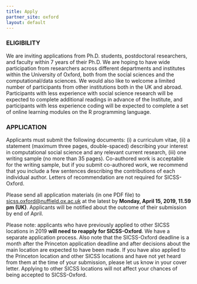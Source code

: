 ```yaml
---
title: Apply
partner_site: oxford
layout: default
---
```

 
### ELIGIBILITY
We are inviting applications from Ph.D. students, postdoctoral researchers, and faculty within 7 years of their Ph.D. We are hoping to have wide participation from researchers across different departments and institutes within the University of Oxford, both from the social sciences and the computational/data sciences. We would also like to welcome a limited number of participants from other institutions both in the UK and abroad. Participants with less experience with social science research will be expected to complete additional readings in advance of the Institute, and participants with less experience coding will be expected to complete a set of online learning modules on the R programming language. 

### APPLICATION
Applicants must submit the following documents: (i) a curriculum vitae, (ii) a statement (maximum three pages, double-spaced) describing your interest in computational social science and any relevant current research, (iii) one writing sample (no more than 35 pages). Co-authored work is acceptable for the writing sample, but if you submit co-authored work, we recommend that you include a few sentences describing the contributions of each individual author. Letters of recommendation are not required for SICSS-Oxford. 

Please send all application materials (in one PDF file) to sicss.oxford@nuffield.ox.ac.uk at the latest by **Monday, April 15, 2019, 11.59 pm (UK)**. Applicants will be notified about the outcome of their submission by end of April. 

Please note: applicants who have previously applied to other SICSS locations in 2019 **will need to reapply for SICSS-Oxford**. We have a separate application process. Also note that the SICSS-Oxford deadline is a month after the Princeton application deadline and after decisions about the main location are expected to have been made. If you have also applied to the Princeton location and other SICSS locations and have not yet heard from them at the time of your submission, please let us know in your cover letter. Applying to other SICSS locations will not affect your chances of being accepted to SICSS-Oxford. 
